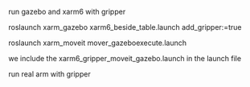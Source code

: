 run gazebo and xarm6 with gripper

roslaunch xarm_gazebo xarm6_beside_table.launch add_gripper:=true

roslaunch xarm_moveit mover_gazeboexecute.launch 


we include the xarm6_gripper_moveit_gazebo.launch in the launch file



run real arm with gripper



